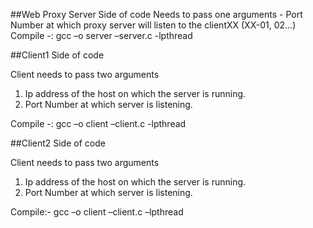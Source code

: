 ##Web Proxy Server Side of code 
Needs to pass one arguments - Port Number at which proxy server will listen to the clientXX (XX-01, 02…)  
Compile -: gcc –o server –server.c -lpthread

##Client1 Side of code

Client needs to pass two arguments
1. Ip address of the host on which the server is running.
2. Port Number at which server is listening.

Compile -: gcc –o client –client.c -lpthread

##Client2 Side of code 

Client needs to pass two arguments
1. Ip address of the host on which the server is running.
2. Port Number at which server is listening.

Compile:- gcc –o client –client.c –lpthread
